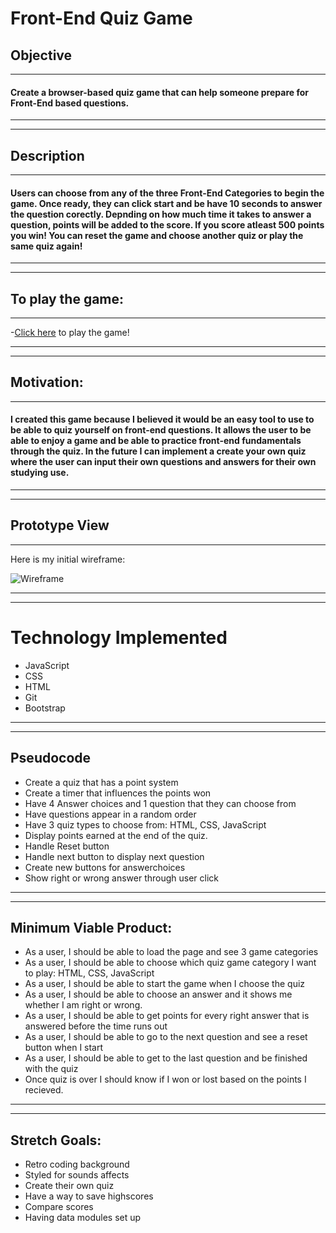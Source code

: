 # Front-End Quiz Game

## Objective
---
#### Create a browser-based quiz game that can help someone prepare for Front-End based questions.

---
---

## Description
---
#### Users can choose from any of the three Front-End Categories to begin the game. Once ready, they can click start and be have 10 seconds to answer the question corectly. Depnding on how much time it takes to answer a question, points will be added to the score. If you score atleast 500 points you win! You can reset the game and choose another quiz or play the same quiz again!

---
---


## To play the game:
---
-[Click here](https://muddin1121.github.io/project_1/) to play the game!


---
---

## Motivation:
---
 #### I created this game because I believed it would be an easy tool to use to be able to quiz yourself on front-end questions. It allows the user to be able to enjoy a game and be able to practice front-end fundamentals through the quiz. In the future I can implement a create your own quiz where the user can input their own questions and answers for their own studying use.
 ---
 ---

## Prototype View
---
Here is my initial wireframe:

![Wireframe](https://i.imgur.com/AYvPqZK.png "Wireframe 1")


---
---

# Technology Implemented
- JavaScript
- CSS
- HTML
- Git
- Bootstrap

---
---

## Pseudocode
- Create a quiz that has a point system
- Create a timer that influences the points won
- Have 4 Answer choices and 1 question that they can choose from
- Have questions appear in a random order
- Have 3 quiz types to choose from: HTML, CSS, JavaScript
- Display points earned at the end of the quiz.
- Handle Reset button
- Handle next button to display next question
- Create new buttons for answerchoices 
- Show right or wrong answer through user click
---
---
## Minimum Viable Product:

- As a user, I should be able to load the page and see 3 game categories
- As a user, I should be able to choose which quiz game category I want to play: HTML, CSS, JavaScript
- As a user, I should be able to start the game when I choose the quiz
- As a user, I should be able to choose an answer and it shows me whether I am right or wrong.
- As a user, I should be able to get points for every right answer that is answered before the time runs out
- As a user, I should be able to go to the next question and see a reset button when I start
- As a user, I should be able to get to the last question and be finished with the quiz
- Once quiz is over I should know if I won or lost based on the points I recieved.

---
---

## Stretch Goals:
- Retro coding background
- Styled for sounds affects
- Create their own quiz
- Have a way to save highscores
- Compare scores
- Having data modules set up